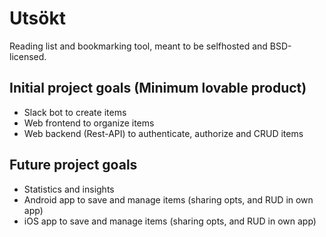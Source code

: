 # Utsökt

Reading list and bookmarking tool, meant to be selfhosted and BSD-licensed.

## Initial project goals (Minimum lovable product)

 - Slack bot to create items
 - Web frontend to organize items
 - Web backend (Rest-API) to authenticate, authorize and CRUD items
 
## Future project goals

 - Statistics and insights
 - Android app to save and manage items (sharing opts, and RUD in own app)
 - iOS app to save and manage items (sharing opts, and RUD in own app)
